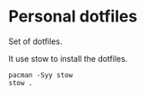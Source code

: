 # Personal dotfiles

Set of dotfiles.

It use stow to install the dotfiles.

```
pacman -Syy stow
stow .
```
